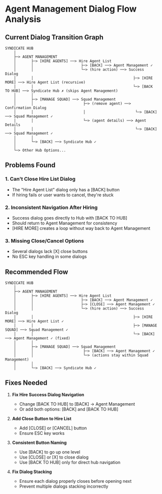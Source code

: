 # Agent Management Dialog Flow Analysis

## Current Dialog Transition Graph

```
SYNDICATE HUB
    │
    ├─> AGENT MANAGEMENT
    │       ├─> [HIRE AGENTS] ──> Hire Agent List
    │       │                      ├─> [BACK] ──> Agent Management ✓
    │       │                      └─> (hire action) ──> Success Dialog
    │       │                                              ├─> [HIRE MORE] ──> Hire Agent List (recursive)
    │       │                                              └─> [BACK TO HUB] ──> Syndicate Hub ✗ (skips Agent Management)
    │       │
    │       ├─> [MANAGE SQUAD] ──> Squad Management
    │       │                       ├─> (remove agent) ──> Confirmation Dialog
    │       │                       │                       └─> [BACK] ──> Squad Management ✓
    │       │                       └─> (agent details) ──> Agent Details
    │       │                                               └─> [BACK] ──> Squad Management ✓
    │       │
    │       └─> [BACK] ──> Syndicate Hub ✓
    │
    └─> Other Hub Options...
```

## Problems Found

### 1. **Can't Close Hire List Dialog**
- The "Hire Agent List" dialog only has a [BACK] button
- If hiring fails or user wants to cancel, they're stuck

### 2. **Inconsistent Navigation After Hiring**
- Success dialog goes directly to Hub with [BACK TO HUB]
- Should return to Agent Management for consistency
- [HIRE MORE] creates a loop without way back to Agent Management

### 3. **Missing Close/Cancel Options**
- Several dialogs lack [X] close buttons
- No ESC key handling in some dialogs

## Recommended Flow

```
SYNDICATE HUB
    │
    ├─> AGENT MANAGEMENT
    │       ├─> [HIRE AGENTS] ──> Hire Agent List
    │       │                      ├─> [BACK] ──> Agent Management ✓
    │       │                      ├─> [CLOSE] ──> Agent Management ✓
    │       │                      └─> (hire action) ──> Success Dialog
    │       │                                              ├─> [HIRE MORE] ──> Hire Agent List ✓
    │       │                                              ├─> [MANAGE SQUAD] ──> Squad Management ✓
    │       │                                              └─> [BACK] ──> Agent Management ✓ (fixed)
    │       │
    │       ├─> [MANAGE SQUAD] ──> Squad Management
    │       │                       ├─> [BACK] ──> Agent Management ✓
    │       │                       └─> (actions stay within Squad Management)
    │       │
    │       └─> [BACK] ──> Syndicate Hub ✓
```

## Fixes Needed

1. **Fix Hire Success Dialog Navigation**
   - Change [BACK TO HUB] to [BACK] -> Agent Management
   - Or add both options: [BACK] and [BACK TO HUB]

2. **Add Close Button to Hire List**
   - Add [CLOSE] or [CANCEL] button
   - Ensure ESC key works

3. **Consistent Button Naming**
   - Use [BACK] to go up one level
   - Use [CLOSE] or [X] to close dialog
   - Use [BACK TO HUB] only for direct hub navigation

4. **Fix Dialog Stacking**
   - Ensure each dialog properly closes before opening next
   - Prevent multiple dialogs stacking incorrectly
